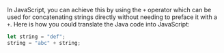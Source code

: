  In JavaScript, you can achieve this by using the `+` operator which can be used for concatenating strings directly without needing to preface it with a `+`. Here is how you could translate the Java code into JavaScript:

```javascript
let string = "def";
string = "abc" + string;
```
